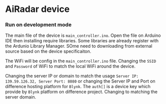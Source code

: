 # AiRadar device

### Run on development mode

The main file of the device is `main_controller.ino`. Open the file on Arduino IDE then installing require libraries.
Some libraries are already register with the Ardunio Library Manager. SOme need to downloading from external source based on the device specificaiton.

The WiFi will be config in the `main_controller.ino` file. Changing the `SSID` and `Password` of WiFi to match the local WiFi around the device.

Changing the server IP or domain to match the usage `Server IP: 139.59.126.32, Server Port: 8080` or changing the Server IP and Port on difference hosting platform for `Blynk`.
The `auth[]` is a device key which provide by `Blynk` platform on difference project. Changing to matching the server domain.
